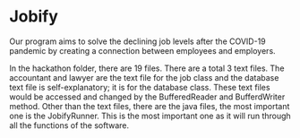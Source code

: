 # Jobify
Our program aims to solve the declining job levels after the COVID-19 pandemic by creating a connection between employees and employers.

In the hackathon folder, there are 19 files. There are a total 3 text files. The accountant and lawyer are the text file for the job class 
and the database text file is self-explanatory; it is for the database class. These text files would be accessed and changed by the BufferedReader
and BufferdWriter method. Other than the text files, there are the java files, the most important one is the JobifyRunner. This is the most important
one as it will run through all the functions of the software. 
